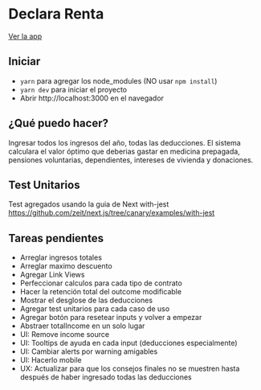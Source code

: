 # Declara Renta
[Ver la app](https://declaracion-de-renta.now.sh/)

## Iniciar
* `yarn` para agregar los node_modules (NO usar `npm install`)
* `yarn dev` para iniciar el proyecto
* Abrir http://localhost:3000 en el navegador

## ¿Qué puedo hacer?
Ingresar todos los ingresos del año, todas las deducciones. El sistema calculara el valor óptimo que deberias gastar en medicina prepagada, pensiones voluntarias, dependientes, intereses de vivienda y donaciones.

## Test Unitarios
Test agregados usando la guia de Next with-jest https://github.com/zeit/next.js/tree/canary/examples/with-jest

## Tareas pendientes
* Arreglar ingresos totales
* Arreglar maximo descuento
* Agregar Link Views
* Perfeccionar calculos para cada tipo de contrato
* Hacer la retención total del outcome modificable
* Mostrar el desglose de las deducciones
* Agregar test unitarios para cada caso de uso
* Agregar botón para resetear inputs y volver a empezar
* Abstraer totalIncome en un solo lugar
* UI: Remove income source
* UI: Tooltips de ayuda en cada input (deducciones especialmente)
* UI: Cambiar alerts por warning amigables
* UI: Hacerlo mobile
* UX: Actualizar para que los consejos finales no se muestren hasta después de haber ingresado todas las deducciones
